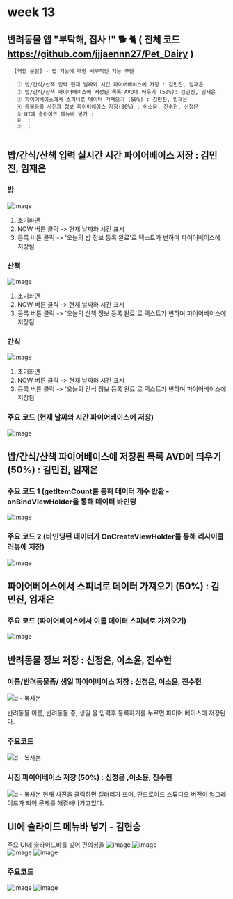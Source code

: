 #  week 13

## 반려동물 앱 "부탁해, 집사 !" 🐕 🐈 ( 전체 코드 https://github.com/jjjaennn27/Pet_Dairy )
<pre> <code> [역할 분담] - 앱 기능에 대한 세부적인 기능 구현

   ① 밥/간식/산책 입력 현재 날짜와 시간 파이어베이스에 저장 : 김민진, 임재은
   ② 밥/간식/산책 파이어베이스에 저장된 목록 AVD에 띄우기 (50%): 김민진, 임재은
   ③ 파이어베이스에서 스피너로 데이터 가져오기 (50%) : 김민진, 임재은
   ④ 동물등록 사진과 정보 파이어베이스 저장(80%) : 이소윤, 진수현, 신정은
   ⑤ UI에 슬라이드 메뉴바 넣기 : 
   ⑥  :
   ⑦  :
  
</code></pre>


## 밥/간식/산책 입력 실시간 시간 파이어베이스 저장 : 김민진, 임재은

### 밥
![image](https://user-images.githubusercontent.com/79950380/120304424-bb09c100-c30a-11eb-9b2f-6fb372f74fe2.png)
1. 초기화면
2. NOW 버튼 클릭 -> 현재 날짜와 시간 표시
3. 등록 버튼 클릭 -> '오늘의 밥 정보 등록 완료'로 텍스트가 변하며 파이어베이스에 저장됨

### 산책
![image](https://user-images.githubusercontent.com/79950380/120305086-53a04100-c30b-11eb-86ac-21852a0faa18.png)
1. 초기화면
2. NOW 버튼 클릭 -> 현재 날짜와 시간 표시
3. 등록 버튼 클릭 -> '오늘의 산책 정보 등록 완료'로 텍스트가 변하며 파이어베이스에 저장됨

### 간식
![image](https://user-images.githubusercontent.com/79950103/120308065-a4fdff80-c30e-11eb-926c-ab28467851de.png)
1. 초기화면
2. NOW 버튼 클릭 -> 현재 날짜와 시간 표시
3. 등록 버튼 클릭 -> '오늘의 간식 정보 등록 완료'로 텍스트가 변하며 파이어베이스에 저장됨

### 주요 코드 (현재 날짜와 시간 파이어베이스에 저장)
![image](https://user-images.githubusercontent.com/79950380/120304037-5e0e0b00-c30a-11eb-9aea-d2c668086455.png)

## 밥/간식/산책 파이어베이스에 저장된 목록 AVD에 띄우기 (50%) : 김민진, 임재은
### 주요 코드 1 (getItemCount를 통해 데이터 개수 반환 - onBindViewHolder을 통해 데이터 바인딩
![image](https://user-images.githubusercontent.com/79950103/120310432-5bfb7a80-c311-11eb-88f3-45ef81e8f198.png)

### 주요 코드 2 (바인딩된 데이터가 OnCreateViewHolder를 통해 리사이클러뷰에 저장) 
![image](https://user-images.githubusercontent.com/79950103/120309919-bea04680-c310-11eb-81b0-fdaa2aafdd32.png)

## 파이어베이스에서 스피너로 데이터 가져오기 (50%) : 김민진, 임재은
### 주요 코드 (파이어베이스에서 이름 데이터 스피너로 가져오기)
![image](https://user-images.githubusercontent.com/79950380/120305555-d923f100-c30b-11eb-8632-bda24185d016.png)


## 반려동물 정보 저장 : 신정은, 이소윤, 진수현

### 이름/반려동물종/ 생일 파이어베이스 저장 : 신정은, 이소윤, 진수현
![d - 복사본](https://user-images.githubusercontent.com/79950254/120314903-b6e3a080-c316-11eb-8648-fe3dd638b8f5.PNG)

반려동물 이름, 반려동물 종, 생일 을 입력후 등록하기를 누르면 파이어 베이스에 저장된다.


### 주요코드
![d - 복사본](https://user-images.githubusercontent.com/79950254/120315012-d7135f80-c316-11eb-9737-6bb9fc3290cd.PNG)
### 사진 파이어베이스 저장 (50%) : 신정은 ,이소윤, 진수현

![d - 복사본](https://user-images.githubusercontent.com/79950254/120316073-fc549d80-c317-11eb-9397-fc4a386deaa9.PNG)
현재 사진을 클릭하면 갤러리가 뜨며, 안드로이드 스튜디오 버전이 업그레이드가 되어 문제를 해결해나가고있다.

## UI에 슬라이드 메뉴바 넣기 - 김현승   
주요 UI에 슬라이드바를 넣어 편의성을 
![image](https://user-images.githubusercontent.com/70967826/120325701-e13b5b00-c322-11eb-809d-fc5b1d303458.png)
![image](https://user-images.githubusercontent.com/70967826/120325716-e5677880-c322-11eb-8a5b-57f61024495e.png)     
![image](https://user-images.githubusercontent.com/70967826/120325728-e9939600-c322-11eb-81ed-bc851e7fd9a2.png)
![image](https://user-images.githubusercontent.com/70967826/120325751-edbfb380-c322-11eb-9104-062c474f5b21.png)
### 주요코드    
![image](https://user-images.githubusercontent.com/70967826/120326202-7179a000-c323-11eb-8a30-f6314cd61e17.png)
![image](https://user-images.githubusercontent.com/70967826/120326215-74749080-c323-11eb-8180-422ec6a7051a.png)
